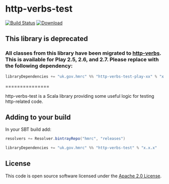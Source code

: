 http-verbs-test
===============

[![Build Status](https://travis-ci.org/hmrc/http-verbs-test.svg)](https://travis-ci.org/hmrc/http-verbs-test) [ ![Download](https://api.bintray.com/packages/hmrc/releases/http-verbs-test/images/download.svg) ](https://bintray.com/hmrc/releases/http-verbs-test/_latestVersion)

## This library is deprecated
### All classes from this library have been migrated to [http-verbs](https://github.com/hmrc/http-verbs). This is available for Play 2.5, 2.6, and 2.7. Please replace with the following dependency:
```scala
libraryDependencies += "uk.gov.hmrc" %% "http-verbs-test-play-xx" % "x.x.x"
```
===============

http-verbs-test is a Scala library providing some useful logic for testing http-related code.

## Adding to your build

In your SBT build add:

```scala
resolvers += Resolver.bintrayRepo("hmrc", "releases")

libraryDependencies += "uk.gov.hmrc" %% "http-verbs-test" % "x.x.x"
```

## License ##
 
This code is open source software licensed under the [Apache 2.0 License]("http://www.apache.org/licenses/LICENSE-2.0.html").
